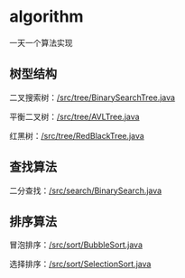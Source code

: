 # algorithm
一天一个算法实现
## 树型结构

二叉搜索树：[/src/tree/BinarySearchTree.java](./src/tree/BinarySearchTree.java)

平衡二叉树：[/src/tree/AVLTree.java](./src/tree/AVLTree.java)

红黑树：[/src/tree/RedBlackTree.java](./src/tree/RedBlackTree.java)


## 查找算法

二分查找：[/src/search/BinarySearch.java](./src/search/BinarySearch.java)

## 排序算法

冒泡排序：[/src/sort/BubbleSort.java](./src/sort/BubbleSort.java)

选择排序：[/src/sort/SelectionSort.java](./src/sort/SelectionSort.java)